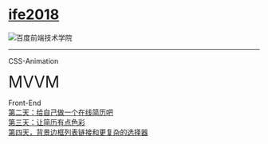 # [ife2018](http://ife.baidu.com/)

![百度前端技术学院](http://ife.baidu.com/2018/asset/common/img/logo_a3b4064.png)

---

CSS-Animation  


 <font size=6>MVVM</font>  

 Front-End  
[第二天：给自己做一个在线简历吧](https://fog3211.github.io/ife_2018/No2.html)  
[第三天：让简历有点色彩](https://fog3211.github.io/ife_2018/No3.html)  
[第四天，背景边框列表链接和更复杂的选择器](https://fog3211.github.io/ife_2018/No4.html)  
